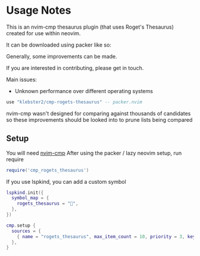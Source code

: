 # Usage Notes

This is an nvim-cmp thesaurus plugin (that uses Roget's Thesaurus) created for use within neovim.

It can be downloaded using packer like so:

Generally, some improvements can be made.

If you are interested in contributing, please get in touch.

Main issues:
- Unknown performance over different operating systems

```lua
use "klebster2/cmp-rogets-thesaurus" -- packer.nvim
```

nvim-cmp wasn't designed for comparing against thousands of candidates so these improvements should be looked into to prune lists being compared


## Setup

You will need [nvim-cmp](https://github.com/hrsh7th/nvim-cmp)
After using the packer / lazy neovim setup, run require

```lua
require('cmp_rogets_thesaurus')
```

If you use lspkind, you can add a custom symbol


```lua
lspkind.init({
  symbol_map = {
    rogets_thesaurus = "",
  },
})
```


```lua
cmp.setup {
  sources = {
    { name = "rogets_thesaurus", max_item_count = 10, priority = 3, keyword_length = 4 },
  },
}
```
